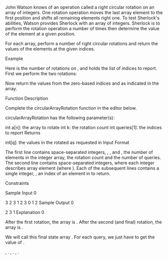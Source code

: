 John Watson knows of an operation called a right circular rotation on an array of integers. One rotation operation moves the last array element to the first position and shifts all remaining elements right one. To test Sherlock's abilities, Watson provides Sherlock with an array of integers. Sherlock is to perform the rotation operation a number of times then determine the value of the element at a given position.

For each array, perform a number of right circular rotations and return the values of the elements at the given indices.

Example



Here  is the number of rotations on , and  holds the list of indices to report. First we perform the two rotations: 

Now return the values from the zero-based indices  and  as indicated in the  array.


Function Description

Complete the circularArrayRotation function in the editor below.

circularArrayRotation has the following parameter(s):

int a[n]: the array to rotate
int k: the rotation count
int queries[1]: the indices to report
Returns

int[q]: the values in the rotated  as requested in 
Input Format

The first line contains  space-separated integers, , , and , the number of elements in the integer array, the rotation count and the number of queries.
The second line contains  space-separated integers, where each integer  describes array element  (where ).
Each of the  subsequent lines contains a single integer, , an index of an element in  to return.

Constraints

Sample Input 0

3 2 3
1 2 3
0
1
2
Sample Output 0

2
3
1
Explanation 0

After the first rotation, the array is .
After the second (and final) rotation, the array is .

We will call this final state array . For each query, we just have to get the value of .

, .
, .
, .
